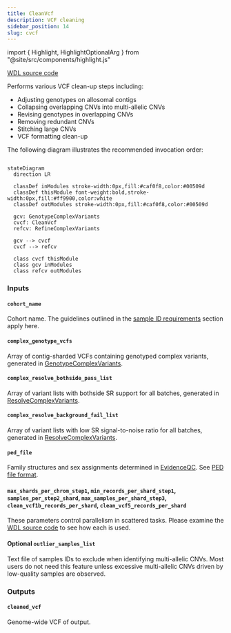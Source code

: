 ```yaml
---
title: CleanVcf
description: VCF cleaning
sidebar_position: 14
slug: cvcf
---
```


import { Highlight, HighlightOptionalArg } from "@site/src/components/highlight.js"

[WDL source code](https://github.com/broadinstitute/gatk-sv/blob/main/wdl/CleanVcf.wdl)

Performs various VCF clean-up steps including:

- Adjusting genotypes on allosomal contigs
- Collapsing overlapping CNVs into multi-allelic CNVs
- Revising genotypes in overlapping CNVs
- Removing redundant CNVs
- Stitching large CNVs
- VCF formatting clean-up

The following diagram illustrates the recommended invocation order:

```mermaid

stateDiagram
  direction LR
  
  classDef inModules stroke-width:0px,fill:#caf0f8,color:#00509d
  classDef thisModule font-weight:bold,stroke-width:0px,fill:#ff9900,color:white
  classDef outModules stroke-width:0px,fill:#caf0f8,color:#00509d

  gcv: GenotypeComplexVariants
  cvcf: CleanVcf
  refcv: RefineComplexVariants
  
  gcv --> cvcf
  cvcf --> refcv
  
  class cvcf thisModule
  class gcv inModules
  class refcv outModules
```

### Inputs

#### `cohort_name`
Cohort name. The guidelines outlined in the [sample ID requirements](/docs/gs/inputs#sampleids) section apply here.

#### `complex_genotype_vcfs`
Array of contig-sharded VCFs containing genotyped complex variants, generated in [GenotypeComplexVariants](./gcv#complex_genotype_vcfs).

#### `complex_resolve_bothside_pass_list`
Array of variant lists with bothside SR support for all batches, generated in [ResolveComplexVariants](./rcv#complex_resolve_bothside_pass_list).

#### `complex_resolve_background_fail_list`
Array of variant lists with low SR signal-to-noise ratio for all batches, generated in [ResolveComplexVariants](./rcv#complex_resolve_background_fail_list).

#### `ped_file`
Family structures and sex assignments determined in [EvidenceQC](./eqc). See [PED file format](/docs/gs/inputs#ped-format).

#### `max_shards_per_chrom_step1`, `min_records_per_shard_step1`, `samples_per_step2_shard`, `max_samples_per_shard_step3`, `clean_vcf1b_records_per_shard`, `clean_vcf5_records_per_shard`
These parameters control parallelism in scattered tasks. Please examine the 
[WDL source code](https://github.com/broadinstitute/gatk-sv/blob/main/wdl/CleanVcf.wdl) to see how each is used.

#### <HighlightOptionalArg>Optional</HighlightOptionalArg>  `outlier_samples_list`
Text file of samples IDs to exclude when identifying multi-allelic CNVs. Most users do not need this feature unless 
excessive multi-allelic CNVs driven by low-quality samples are observed.

### Outputs

#### `cleaned_vcf`
Genome-wide VCF of output.

